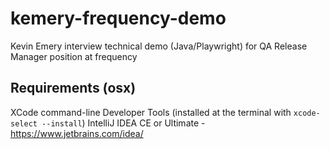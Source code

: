 # kemery-frequency-demo
Kevin Emery interview technical demo (Java/Playwright) for QA Release Manager position at frequency

## Requirements (osx)
XCode command-line Developer Tools (installed at the terminal with `xcode-select --install`)
IntelliJ IDEA CE or Ultimate - https://www.jetbrains.com/idea/
